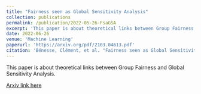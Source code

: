 ```yaml
---
title: "Fairness seen as Global Sensitivity Analysis"
collection: publications
permalink: /publication/2022-05-26-FsaGSA
excerpt: 'This paper is about theoretical links between Group Fairness and Global Sensitivity Analysis.'
date: 2022-06-26
venue: 'Machine Learning'
paperurl: 'https://arxiv.org/pdf/2103.04613.pdf'
citation: 'Bénesse, Clément, et al. "Fairness seen as Global Sensitivity Analysis." arXiv preprint arXiv:2103.04613 (2021).'
---
```

This paper is about theoretical links between Group Fairness and Global Sensitivity Analysis.

[Arxiv link here](https://arxiv.org/pdf/2103.04613.pdf)
